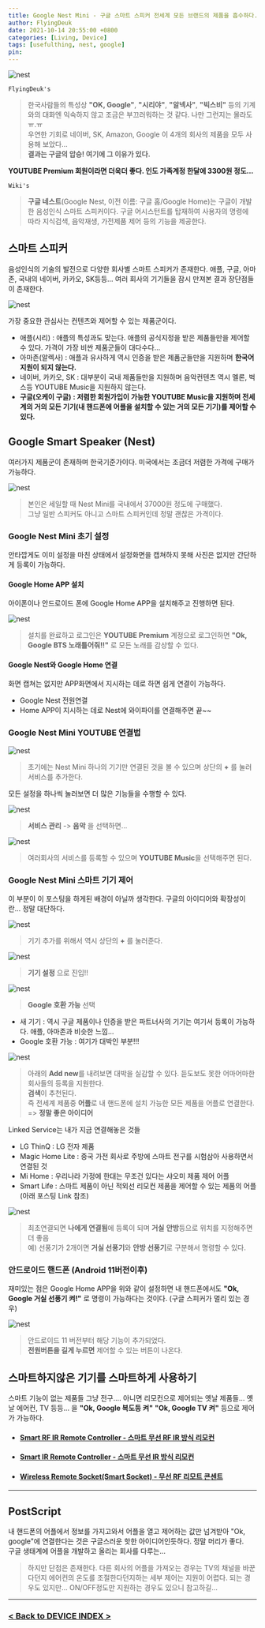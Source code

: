 ```yaml
---
title: Google Nest Mini - 구글 스마트 스피커 전세계 모든 브랜드의 제품을 흡수하다.(구 Google Home Mini)
author: FlyingDeuk
date: 2021-10-14 20:55:00 +0800
categories: [Living, Device]
tags: [usefulthing, nest, google]
pin:
---
```


![nest](/img/living/nest/nest1.jpg)

`FlyingDeuk's`
> 한국사람들의 특성상 **"OK, Google"**, **"시리야"**, **"알넥사"**, **"빅스비"** 등의 기계와의 대화엔 익숙하지 않고 조금은 부끄러워하는 것 같다. 나만 그런지는 몰라도 ㅠ.ㅠ<br>
우연한 기회로 네이버, SK, Amazon, Google 이 4개의 회사의 제품을 모두 사용해 보았다... <br>
**결과는 구글의 압승! 여기에 그 이유가 있다.**

**YOUTUBE Premium 회원이라면 더욱더 좋다. 인도 가족계정 한달에 3300원 정도...**

`Wiki's`
> **구글 네스트**(Google Nest, 이전 이름: 구글 홈/Google Home)는 구글이 개발한 음성인식 스마트 스피커이다. 구글 어시스턴트를 탑재하여 사용자의 명령에 따라 지식검색, 음악재생, 가전제품 제어 등의 기능을 제공한다.

## 스마트 스피커
음성인식의 기술의 발전으로 다양한 회사별 스마트 스피커가 존재한다. 애플, 구글, 아마존, 국내의 네이버, 카카오, SK등등... 여러 회사의 기기들을 잠시 만져본 결과 장단점들이 존재한다.

![nest](/img/living/nest/nest3.jpg)

가장 중요한 관심사는 컨텐츠와 제어할 수 있는 제품군이다.
- 애플(시리) : 애플의 특성과도 맞는다. 애플의 공식지정을 받은 제품들만을 제어할 수 있다. 가격이 가장 비싼 제품군들이 대다수다...
- 아마존(알렉사) : 애플과 유사하게 역시 인증을 받은 제품군들만을 지원하며 **한국어 지원이 되지 않는다.**
- 네이버, 카카오, SK : 대부분이 국내 제품들만을 지원하며 음악컨텐츠 역시 멜론, 벅스등 YOUTUBE Music을 지원하지 않는다.
- **구글(오케이 구글) : 저렴한 회원가입이 가능한 YOUTUBE Music을 지원하며 전세계의 거의 모든 기기(내 핸드폰에 어플을 설치할 수 있는 거의 모든 기기)를 제어할 수 있다.**

## Google Smart Speaker (Nest)
여러가지 제품군이 존재하며 한국기준가이다. 미국에서는 조금더 저렴한 가격에 구매가 가능하다.

![nest](/img/living/nest/nest4.jpg)
> 본인은 세일할 때 Nest Mini를 국내에서 37000원 정도에 구매했다. <br>
그냥 일반 스피커도 아니고 스마트 스피커인데 정말 괜찮은 가격이다.

### Google Nest Mini 초기 설정
안타깝게도 이미 설정을 마친 상태에서 설정화면을 캡쳐하지 못해 사진은 없지만 간단하게 등록이 가능하다.

#### Google Home APP 설치
아이폰이나 안드로이드 폰에 Google Home APP을 설치해주고 진행하면 된다.

![nest](/img/living/nest/nest2.jpg)
> 설치를 완료하고 로그인은 **YOUTUBE Premium** 계정으로 로그인하면 **"Ok, Google BTS 노래틀어줘!!"** 로 모든 노래를 감상할 수 있다. <br>

#### Google Nest와 Google Home 연결
화면 캡쳐는 없지만 APP화면에서 지시하는 데로 하면 쉽게 연결이 가능하다.
- Google Nest 전원연결
- Home APP이 지시하는 데로 Nest에 와이파이를 연결해주면 끝~~

### Google Nest Mini YOUTUBE 연결법

![nest](/img/living/nest/nest5.jpg)
>초기에는 Nest Mini 하나의 기기만 연결된 것을 볼 수 있으며 상단의 **+** 를 눌러 서비스를 추가한다.

모든 설정을 하나씩 눌러보면 더 많은 기능들을 수행할 수 있다.

![nest](/img/living/nest/nest6.jpg)
> **서비스 관리** -> **음악** 을 선택하면...

![nest](/img/living/nest/nest7.jpg)
> 여러회사의 서비스를 등록할 수 있으며 **YOUTUBE Music**을 선택해주면 된다.

### Google Nest Mini 스마트 기기 제어
이 부분이 이 포스팅을 하게된 배경이 아닐까 생각한다. 구글의 아이디어와 확장성이란... 정말 대단하다.

![nest](/img/living/nest/nest5.jpg)
> 기기 추가를 위해서 역시 상단의 **+** 를 눌러준다.

![nest](/img/living/nest/nest8.jpg)
> **기기 설정** 으로 진입!!

![nest](/img/living/nest/nest9.jpg)
> **Google 호환 가능** 선택

- 새 기기 : 역시 구글 제품이나 인증을 받은 파트너사의 기기는 여기서 등록이 가능하다. 애플, 아마존과 비슷한 느낌...
- Google 호환 가능 : 여기가 대박인 부분!!!

![nest](/img/living/nest/nest10.jpg)
> 아래의 **Add new**를 내려보면 대박을 실감할 수 있다. 듣도보도 못한 어마어마한 회사들의 등록을 지원한다. <br>
**검색**이 추천된다. <br>
즉 전세계 제품중 **어플**로 내 핸드폰에 설치 가능한 모든 제품을 어플로 연결한다. => **정말 좋은 아이디어**

Linked Service는 내가 지금 연결해놓은 것들
- LG ThinQ : LG 전자 제품
- Magic Home Lite : 중국 가전 회사로 주방에 스마트 전구를 시험삼아 사용하면서 연결된 것
- Mi Home : 우리나라 가정에 한대는 무조건 있다는 샤오미 제품 제어 어플
- Smart Life : 스마트 제품이 아닌 적외선 리모컨 제품을 제어할 수 있는 제품의 어플 (아래 포스팅 Link 참조)

![nest](/img/living/nest/nest11.jpg)
> 최초연결되면 **나에게 연결됨**에 등록이 되며 **거실** **안방**등으로 위치를 지정해주면 더 좋음 <br>
예) 선풍기가 2개이면 **거실 선풍기**와 **안방 선풍기**로 구분해서 명령할 수 있다.


### 안드로이드 핸드폰 (Android 11버전이후)
재미있는 점은 Google Home APP을 위와 같이 설정하면 내 핸드폰에서도 **"Ok, Google 거실 선풍기 켜!"** 로 명령이 가능하다는 것이다. (구글 스피커가 멀리 있는 경우)

![nest](/img/living/nest/nest12.jpg)
> 안드로이드 11 버전부터 해당 기능이 추가되었다. <br>
**전원버튼을 길게 누르면** 제어할 수 있는 버튼이 나온다.

## 스마트하지않은 기기를 스마트하게 사용하기
스마트 기능이 없는 제품들 그냥 전구.... 아니면 리모컨으로 제어되는 옛날 제품들... 옛날 에어컨, TV 등등... 을 **"Ok, Google 복도등 켜"** **"Ok, Google TV 켜"** 등으로 제어가 가능하다.

- #### [Smart RF IR Remote Controller - 스마트 무선 RF IR 방식 리모컨](/posts/rf-remote/)

- #### [Smart IR Remote Controller - 스마트 무선 IR 방식 리모컨](/posts/ir-remote/)

- #### [Wireless Remote Socket(Smart Socket) - 무선 RF 리모트 콘센트](/posts/remote-socket/)

----------

## PostScript
내 핸드폰의 어플에서 정보를 가지고와서 어플을 열고 제어하는 값만 넘겨받아 "Ok, google"에 연결한다는 것은 구글스러운 핫한 아이디어인듯하다. 정말 머리가 좋다. <br>
구글 생태계에 어플을 개발하고 올리는 회사를 다루는... <br>
>하지만 단점은 존재한다. 다른 회사의 어플을 가져오는 경우는 TV의 채널을 바꾼다던지 에어컨의 온도를 조절한다던지하는 세부 제어는 지원이 어렵다. 되는 경우도 있지만... ON/OFF정도만 지원하는 경우도 있으니 참고하길...

--------

### [< Back to DEVICE INDEX >](/categories/device/)
